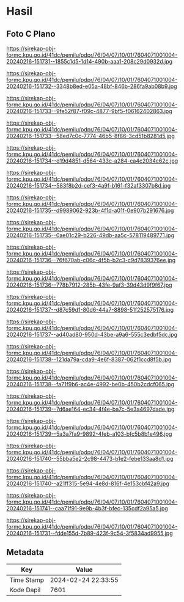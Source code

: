 # Hasil

## Foto C Plano

https://sirekap-obj-formc.kpu.go.id/41dc/pemilu/pdpr/76/04/07/10/01/7604071001004-20240216-151731--1855c1d5-1d14-490b-aaa1-208c29d0932d.jpg

https://sirekap-obj-formc.kpu.go.id/41dc/pemilu/pdpr/76/04/07/10/01/7604071001004-20240216-151732--3348b8ed-e05a-48bf-846b-286fa9ab08b9.jpg

https://sirekap-obj-formc.kpu.go.id/41dc/pemilu/pdpr/76/04/07/10/01/7604071001004-20240216-151733--9fe52f87-f09c-4877-9bf5-f06162402863.jpg

https://sirekap-obj-formc.kpu.go.id/41dc/pemilu/pdpr/76/04/07/10/01/7604071001004-20240216-151733--58ed7c0c-7774-46b5-8f86-3cd51b8281d5.jpg

https://sirekap-obj-formc.kpu.go.id/41dc/pemilu/pdpr/76/04/07/10/01/7604071001004-20240216-151734--d19d4851-d564-433c-a284-ca4c2034c62c.jpg

https://sirekap-obj-formc.kpu.go.id/41dc/pemilu/pdpr/76/04/07/10/01/7604071001004-20240216-151734--583f8b2d-cef3-4a9f-b161-f32af3307b8d.jpg

https://sirekap-obj-formc.kpu.go.id/41dc/pemilu/pdpr/76/04/07/10/01/7604071001004-20240216-151735--d9989062-923b-4f1d-a01f-0e907b291676.jpg

https://sirekap-obj-formc.kpu.go.id/41dc/pemilu/pdpr/76/04/07/10/01/7604071001004-20240216-151735--0ae01c29-b226-49db-aa5c-578119489771.jpg

https://sirekap-obj-formc.kpu.go.id/41dc/pemilu/pdpr/76/04/07/10/01/7604071001004-20240216-151736--76f670ab-c06c-4f5b-b2c3-c9d7839376ee.jpg

https://sirekap-obj-formc.kpu.go.id/41dc/pemilu/pdpr/76/04/07/10/01/7604071001004-20240216-151736--778b7912-285b-43fe-9af3-39d43d9f9f67.jpg

https://sirekap-obj-formc.kpu.go.id/41dc/pemilu/pdpr/76/04/07/10/01/7604071001004-20240216-151737--d87c59d1-80d6-44a7-8898-51f252575176.jpg

https://sirekap-obj-formc.kpu.go.id/41dc/pemilu/pdpr/76/04/07/10/01/7604071001004-20240216-151737--ad40ad80-950d-43be-a9a6-555c3edbf5dc.jpg

https://sirekap-obj-formc.kpu.go.id/41dc/pemilu/pdpr/76/04/07/10/01/7604071001004-20240216-151738--121da79a-cda9-4e6f-8387-062f1ccd8f5b.jpg

https://sirekap-obj-formc.kpu.go.id/41dc/pemilu/pdpr/76/04/07/10/01/7604071001004-20240216-151738--fa71f9b6-ac4e-4992-be0b-450b2cdcf065.jpg

https://sirekap-obj-formc.kpu.go.id/41dc/pemilu/pdpr/76/04/07/10/01/7604071001004-20240216-151739--7d6ae164-ec34-4f4e-ba7c-5e3a4697dade.jpg

https://sirekap-obj-formc.kpu.go.id/41dc/pemilu/pdpr/76/04/07/10/01/7604071001004-20240216-151739--5a3a7fa9-9892-4feb-a103-bfc5b8b1e496.jpg

https://sirekap-obj-formc.kpu.go.id/41dc/pemilu/pdpr/76/04/07/10/01/7604071001004-20240216-151740--55bba5e2-2c98-4473-b1e2-febe133aa8d1.jpg

https://sirekap-obj-formc.kpu.go.id/41dc/pemilu/pdpr/76/04/07/10/01/7604071001004-20240216-151740--a21ff315-5e94-4e8d-816f-4e153cbf42a9.jpg

https://sirekap-obj-formc.kpu.go.id/41dc/pemilu/pdpr/76/04/07/10/01/7604071001004-20240216-151741--caa71f91-9e9b-4b3f-bfec-135cdf2a95a5.jpg

https://sirekap-obj-formc.kpu.go.id/41dc/pemilu/pdpr/76/04/07/10/01/7604071001004-20240216-151731--fdde155d-7b89-423f-9c54-3f5834ad9955.jpg


## Metadata

| Key        | Value               |
| ---------- | ------------------- |
| Time Stamp | 2024-02-24 22:33:55 |
| Kode Dapil | 7601                |



